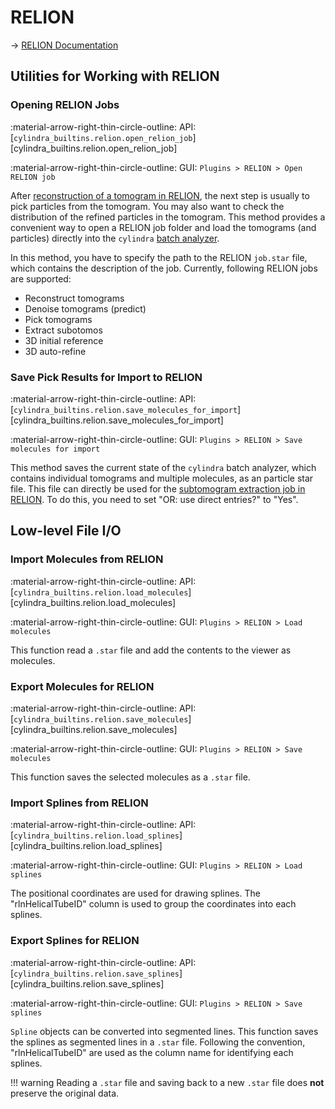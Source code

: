# RELION

&rarr; [RELION Documentation](https://relion.readthedocs.io/en/release-5.0/)

## Utilities for Working with RELION

### Opening RELION Jobs

:material-arrow-right-thin-circle-outline: API: [`cylindra_builtins.relion.open_relion_job`][cylindra_builtins.relion.open_relion_job]

:material-arrow-right-thin-circle-outline: GUI: `Plugins > RELION > Open RELION job`

After [reconstruction of a tomogram in RELION](https://relion.readthedocs.io/en/release-5.0/STA_tutorial/ReconstructTomo.html), the next step is usually to pick particles from the tomogram. You may also want to check the distribution of the refined particles in the
tomogram. This method provides a convenient way to open a RELION job folder and
load the tomograms (and particles) directly into the `cylindra` [batch analyzer](../batch/index.md).

In this method, you have to specify the path to the RELION `job.star` file, which
contains the description of the job. Currently, following RELION jobs are supported:

- Reconstruct tomograms
- Denoise tomograms (predict)
- Pick tomograms
- Extract subotomos
- 3D initial reference
- 3D auto-refine

### Save Pick Results for Import to RELION

:material-arrow-right-thin-circle-outline: API: [`cylindra_builtins.relion.save_molecules_for_import`][cylindra_builtins.relion.save_molecules_for_import]

:material-arrow-right-thin-circle-outline: GUI: `Plugins > RELION > Save molecules for import`

This method saves the current state of the `cylindra` batch analyzer, which contains
individual tomograms and multiple molecules, as an particle star file. This file can
directly be used for the [subtomogram extraction job in RELION](https://relion.readthedocs.io/en/release-5.0/STA_tutorial/ExtractSubtomos.html). To do this, you need to set "OR: use direct entries?" to "Yes".

## Low-level File I/O
### Import Molecules from RELION

:material-arrow-right-thin-circle-outline: API: [`cylindra_builtins.relion.load_molecules`][cylindra_builtins.relion.load_molecules]

:material-arrow-right-thin-circle-outline: GUI: `Plugins > RELION > Load molecules`

This function read a `.star` file and add the contents to the viewer as molecules.

### Export Molecules for RELION

:material-arrow-right-thin-circle-outline: API: [`cylindra_builtins.relion.save_molecules`][cylindra_builtins.relion.save_molecules]

:material-arrow-right-thin-circle-outline: GUI: `Plugins > RELION > Save molecules`

This function saves the selected molecules as a `.star` file.

### Import Splines from RELION

:material-arrow-right-thin-circle-outline: API: [`cylindra_builtins.relion.load_splines`][cylindra_builtins.relion.load_splines]

:material-arrow-right-thin-circle-outline: GUI: `Plugins > RELION > Load splines`

The positional coordinates are used for drawing splines. The "rlnHelicalTubeID" column
is used to group the coordinates into each splines.

### Export Splines for RELION

:material-arrow-right-thin-circle-outline: API: [`cylindra_builtins.relion.save_splines`][cylindra_builtins.relion.save_splines]

:material-arrow-right-thin-circle-outline: GUI: `Plugins > RELION > Save splines`

`Spline` objects can be converted into segmented lines. This function saves the splines
as segmented lines in a `.star` file. Following the convention, "rlnHelicalTubeID" are
used as the column name for identifying each splines.

!!! warning
    Reading a `.star` file and saving back to a new `.star` file does **not** preserve the original data.

